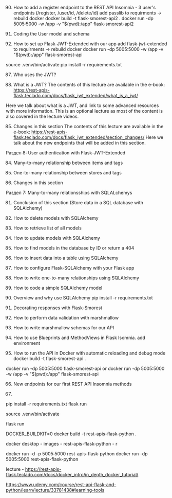 90. How to add a register endpoint to the REST API
Insomnia - 3 user's endpoints (/register, /user/id, /delete/id)
add passlib to requirments -> rebuild docker
docker build -t flask-smorest-api2 .
docker run -dp 5005:5000 -w /app -v "$(pwd):/app" flask-smorest-api2 

89. Coding the User model and schema

88. How to set up Flask-JWT-Extended with our app
add flask-jwt-extended to requirments -> rebuild docker
docker run -dp 5005:5000 -w /app -v "$(pwd):/app" flask-smorest-api 

source .venv/bin/activate
pip install -r requirements.txt      

87. Who uses the JWT?

86. What is a JWT?
The contents of this lecture are available in the e-book: https://rest-apis-flask.teclado.com/docs/flask_jwt_extended/what_is_a_jwt/

Here we talk about what is a JWT, and link to some advanced resources with more information. This is an optional lecture as most of the content is also covered in the lecture videos.

85. Changes in this section
The contents of this lecture are available in the e-book: https://rest-apis-flask.teclado.com/docs/flask_jwt_extended/section_changes/
Here we talk about the new endpoints that will be added in this section.

Раздел 8: User authentication with Flask-JWT-Extended

84. Many-to-many relationship between items and tags

83. One-to-many relationship between stores and tags

82. Changes in this section

Раздел 7: Many-to-many relationsships with SQLALchemys

81. Conclusion of this section (Store data in a SQL database with SQLAlchemy)

80. How to delete models with SQLAlchemy

79. How to retrieve list of all models

78. How to update models with SQLAlchemy

77. How to find models in the database by ID or return a 404

76. How to insert data into a table using SQLAlchemy

75. How to configure Flask-SQLAlchemy with your Flask app

74. How to write one-to-many relationships using SQLAlchemy

73. How to code a simple SQLAlchemy model

72. Overview and why use SQLAlchemy
pip install -r requirements.txt

71. Decorating responses with Flask-Smorest

70. How to perform data validation with marshmallow

69. How to write marshmallow schemas for our API

68. How to use Blueprints and MethodViews in Flask
Isomnia. add environment


67. How to run the API in Docker with automatic reloading and debug mode
docker build -t flask-smorest-api .

docker run -dp 5005:5000 flask-smorest-api
or
docker run -dp 5005:5000 -w /app -v "$(pwd):/app" flask-smorest-api

66. New endpoints for our first REST API
Insomnia methods


64.
pip install -r requirements.txt
flask run






source .venv/bin/activate

flask run

DOCKER_BUILDKIT=0 docker build -t rest-apis-flask-python .

docker desktop - images - rest-apis-flask-python - r

docker run -d -p 5005:5000 rest-apis-flask-python
docker run -dp 5005:5000 rest-apis-flask-python

lecture - https://rest-apis-flask.teclado.com/docs/docker_intro/in_depth_docker_tutorial/





https://www.udemy.com/course/rest-api-flask-and-python/learn/lecture/33781438#learning-tools
